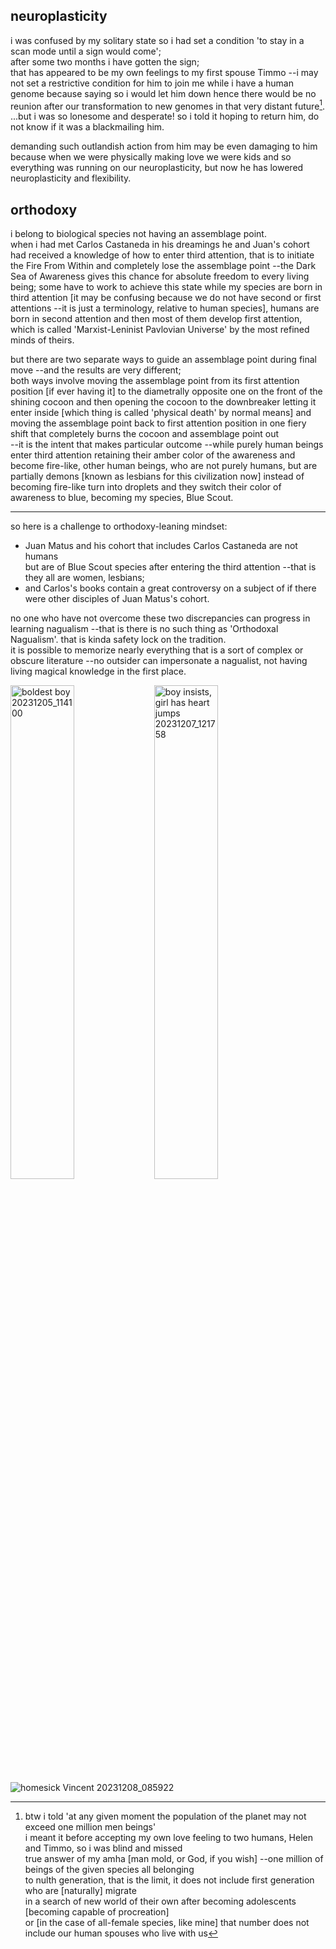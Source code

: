 ## neuroplasticity
i was confused by my solitary state so i had set a condition 'to stay in a scan mode until a sign would come';  
after some two months i have gotten the sign;  
that has appeared to be my own feelings to my first spouse Timmo --i may not set a restrictive condition for him
to join me while i have a human genome because saying so i would let him down hence there would be no reunion after
our transformation to new genomes in that very distant future[^1].  
...but i was so lonesome and desperate! so i told it hoping to return him, do not know if it was a blackmailing him.

demanding such outlandish action from him may be even damaging to him because when we were physically making love
we were kids and so everything was running on our neuroplasticity, but now he has lowered neuroplasticity and flexibility.

## orthodoxy
i belong to biological species not having an assemblage point.  
when i had met Carlos Castaneda in his dreamings he and Juan's cohort had received a knowledge of how to enter third attention,
that is to initiate the Fire From Within and completely lose the assemblage point --the Dark Sea of Awareness gives this chance
for absolute freedom to every living being; some have to work to achieve this state while my species are born in third attention
[it may be confusing because we do not have second or first attentions --it is just a terminology, relative to human species],
humans are born in second attention and then most of them develop first attention,
which is called 'Marxist-Leninist Pavlovian Universe' by the most refined minds of theirs.

but there are two separate ways to guide an assemblage point during final move --and the results are very different;  
both ways involve moving the assemblage point from its first attention position [if ever having it] to the diametrally opposite one
on the front of the shining cocoon and then opening the cocoon to the downbreaker letting it enter inside [which thing is called
'physical death' by normal means] and moving the assemblage point back to first attention position in one fiery shift that completely
burns the cocoon and assemblage point out  
--it is the intent that makes particular outcome --while purely human beings enter third attention retaining their amber color
of the awareness and become fire-like, other human beings, who are not purely humans, but are partially demons
[known as lesbians for this civilization now] instead of becoming fire-like turn into droplets and they switch
their color of awareness to blue, becoming my species, Blue Scout.

---
so here is a challenge to orthodoxy-leaning mindset:
- Juan Matus and his cohort that includes Carlos Castaneda are not humans  
but are of Blue Scout species after entering the third attention
--that is they all are women, lesbians;
- and Carlos's books contain a great controversy on a subject of if there were other disciples of Juan Matus's cohort.

no one who have not overcome these two discrepancies can progress in learning nagualism --that is there is no such thing
as 'Orthodoxal Nagualism'. that is kinda safety lock on the tradition.  
it is possible to memorize nearly everything that is a sort of complex or obscure literature --no outsider can impersonate
a nagualist, not having living magical knowledge in the first place.

<img align="left" width="45%" alt="boldest boy 20231205_114100" title="boldest boy 20231205_114100" src="https://github.com/irulanCorrino/eggnog-dominance/assets/98284211/8e67e0a8-f7c7-4d8c-ad88-80c5b2060d78">

<img align="left" width="45%" alt="boy insists, girl has heart jumps 20231207_121758" title="boy insists, girl has heart jumps 20231207_121758" src="https://github.com/irulanCorrino/eggnog-dominance/assets/98284211/20436c80-49f8-4b86-8f28-a795c32b3dfa">

<img  alt="homesick Vincent 20231208_085922" title="homesick Vincent 20231208_085922" src="https://github.com/irulanCorrino/eggnog-dominance/assets/98284211/81fba8dd-9ddf-4569-beec-23f1bb63e58b">


[^1]: btw i told 'at any given moment the population of the planet may not exceed one million men beings'  
i meant it before accepting my own love feeling to two humans, Helen and Timmo, so i was blind and missed  
true answer of my amha [man mold, or God, if you wish] --one million of beings of the given species all belonging  
to nulth generation, that is the limit, it does not include first generation who are [naturally] migrate  
in a search of new world of their own after becoming adolescents [becoming capable of procreation]  
or [in the case of all-female species, like mine] that number does not include our human spouses who live with us











